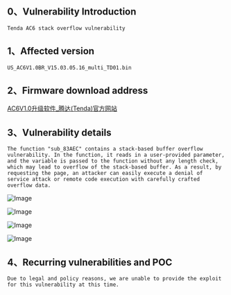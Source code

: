 ## **0、Vulnerability Introduction**

```
Tenda AC6 stack overflow vulnerability
```

## **1、Affected version**

```
US_AC6V1.0BR_V15.03.05.16_multi_TD01.bin
```

## **2、Firmware download address**

[AC6V1.0升级软件_腾达(Tenda)官方网站](https://www.tenda.com.cn/download/detail-2661.html)

## **3、Vulnerability details**

```
The function "sub_83AEC" contains a stack-based buffer overflow vulnerability. In the function, it reads in a user-provided parameter, and the variable is passed to the function without any length check, which may lead to overflow of the stack-based buffer. As a result, by requesting the page, an attacker can easily execute a denial of service attack or remote code execution with carefully crafted overflow data.
```

![Image](image-20230813123150600.png)

![Image](image-20230813123206669.png)

![Image](image-20230813123224788.png)

![Image](image-20230813123247074.png)

## **4、Recurring vulnerabilities and POC**

```
Due to legal and policy reasons, we are unable to provide the exploit for this vulnerability at this time.
```

